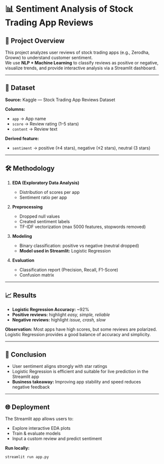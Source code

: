 # 📊 Sentiment Analysis of Stock Trading App Reviews

## 🔎 Project Overview
This project analyzes user reviews of stock trading apps (e.g., Zerodha, Groww) to understand customer sentiment.  
We use **NLP + Machine Learning** to classify reviews as positive or negative, visualize trends, and provide interactive analysis via a Streamlit dashboard.

---

## 📂 Dataset
**Source:** Kaggle — Stock Trading App Reviews Dataset  

**Columns:**  
- `app` → App name  
- `score` → Review rating (1–5 stars)  
- `content` → Review text  

**Derived feature:**  
- `sentiment` → positive (≥4 stars), negative (≤2 stars), neutral (3 stars)

---

## 🛠️ Methodology
1. **EDA (Exploratory Data Analysis)**  
   - Distribution of scores per app  
   - Sentiment ratio per app  

2. **Preprocessing**  
   - Dropped null values  
   - Created sentiment labels  
   - TF-IDF vectorization (max 5000 features, stopwords removed)  

3. **Modeling**  
   - Binary classification: positive vs negative (neutral dropped)  
   - **Model used in Streamlit:** Logistic Regression  

4. **Evaluation**  
   - Classification report (Precision, Recall, F1-Score)  
   - Confusion matrix  

---

## 📈 Results
- **Logistic Regression Accuracy:** ~92%  
- **Positive reviews:** highlight *easy, simple, reliable*  
- **Negative reviews:** highlight *issue, crash, slow*  

**Observation:** Most apps have high scores, but some reviews are polarized. Logistic Regression provides a good balance of accuracy and simplicity.

---

## 🚀 Conclusion
- User sentiment aligns strongly with star ratings  
- Logistic Regression is efficient and suitable for live prediction in the Streamlit app  
- **Business takeaway:** Improving app stability and speed reduces negative feedback

---

## 🌐 Deployment
The Streamlit app allows users to:  
- Explore interactive EDA plots  
- Train & evaluate models  
- Input a custom review and predict sentiment  

**Run locally:**
```bash
streamlit run app.py
